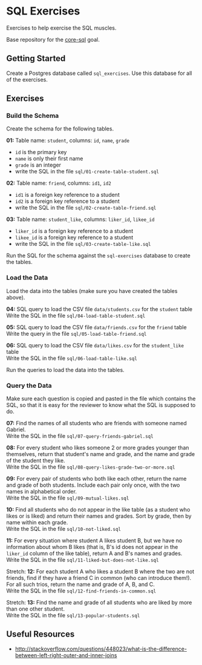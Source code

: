# SQL Exercises

Exercises to help exercise the SQL muscles.

Base repository for the [core-sql](http://jsdev.learnersguild.org/goals/178) goal.

## Getting Started

Create a Postgres database called `sql_exercises`. Use this database for all of the exercises.

## Exercises

### Build the Schema

Create the schema for the following tables.

**01:** Table name: `student`, columns: `id`, `name`, `grade`
- `id` is the primary key
- `name` is only their first name
- `grade` is an integer
- write the SQL in the file `sql/01-create-table-student.sql`

**02:** Table name: `friend`, columns: `id1`, `id2`
- `id1` is a foreign key reference to a student
- `id2` is a foreign key reference to a student
- write the SQL in the file `sql/02-create-table-friend.sql`

**03:** Table name: `student_like`, columns: `liker_id`, `likee_id`
- `liker_id` is a foreign key reference to a student
- `likee_id` is a foreign key reference to a student
- write the SQL in the file `sql/03-create-table-like.sql`

Run the SQL for the schema against the `sql-exercises` database to create the tables.

### Load the Data

Load the data into the tables (make sure you have created the tables above).

**04:** SQL query to load the CSV file `data/students.csv` for the `student` table
<br>Write the SQL in the file `sql/04-load-table-student.sql`

**05:** SQL query to load the CSV file `data/friends.csv` for the `friend` table
<br>Write the query in the file `sql/05-load-table-friend.sql`

**06:** SQL query to load the CSV file `data/likes.csv` for the `student_like` table
<br>Write the SQL in the file `sql/06-load-table-like.sql`

Run the queries to load the data into the tables.

### Query the Data

Make sure each question is copied and pasted in the file which contains the SQL, so that it is easy for the reviewer to know what the SQL is supposed to do.

**07:** Find the names of all students who are friends with someone named Gabriel.
<br>Write the SQL in the file `sql/07-query-friends-gabriel.sql`

**08:** For every student who likes someone 2 or more grades younger than themselves, return that student's name and grade, and the name and grade of the student they like.
<br>Write the SQL in the file `sql/08-query-likes-grade-two-or-more.sql`

**09:** For every pair of students who both like each other, return the name and grade of both students. Include each pair only once, with the two names in alphabetical order.
<br>Write the SQL in the file `sql/09-mutual-likes.sql`

**10:** Find all students who do not appear in the like table (as a student who likes or is liked) and return their names and grades. Sort by grade, then by name within each grade.
<br>Write the SQL in the file `sql/10-not-liked.sql`

**11:** For every situation where student A likes student B, but we have no information about whom B likes (that is, B's id does not appear in the `liker_id` column of the like table), return A and B's names and grades.
<br>Write the SQL in the file `sql/11-liked-but-does-not-like.sql`

Stretch: **12:** For each student A who likes a student B where the two are not friends, find if they have a friend C in common (who can introduce them!). For all such trios, return the name and grade of A, B, and C.
<br>Write the SQL in the file `sql/12-find-friends-in-common.sql`

Stretch: **13:** Find the name and grade of all students who are liked by more than one other student.
<br>Write the SQL in the file `sql/13-popular-students.sql`

## Useful Resources
- http://stackoverflow.com/questions/448023/what-is-the-difference-between-left-right-outer-and-inner-joins
